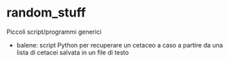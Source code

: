 # random_stuff
Piccoli script/programmi generici

* balene: script Python per recuperare un cetaceo a caso a partire da una lista di cetacei salvata in un file di testo